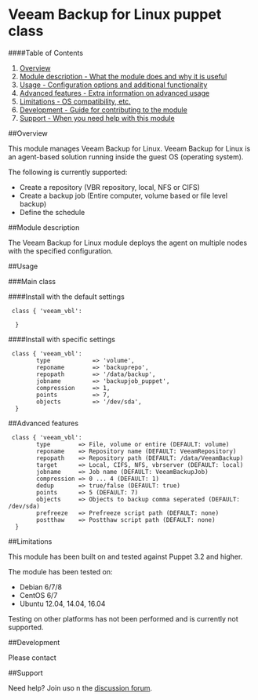 # Veeam Backup for Linux puppet class

####Table of Contents

1. [Overview](#overview)
2. [Module description - What the module does and why it is useful](#module-description)
3. [Usage - Configuration options and additional functionality](#usage)
4. [Advanced features - Extra information on advanced usage](#advanced-features)
5. [Limitations - OS compatibility, etc.](#limitations)
6. [Development - Guide for contributing to the module](#development)
7. [Support - When you need help with this module](#support)

##Overview

This module manages Veeam Backup for Linux. Veeam Backup for Linux is an agent-based solution running inside the guest OS (operating system).

The following is currently supported:
  - Create a repository (VBR repository, local, NFS or CIFS)
  - Create a backup job (Entire computer, volume based or file level backup)
  - Define the schedule
  
##Module description

The Veeam Backup for Linux module deploys the agent on multiple nodes with the specified configuration.

##Usage

###Main class

####Install with the default settings

```puppet
 class { 'veeam_vbl':
   
  }
```

####Install with specific settings

```puppet
 class { 'veeam_vbl':
        type            => 'volume',
        reponame        => 'backuprepo',
        repopath        => '/data/backup',
        jobname         => 'backupjob_puppet',
        compression     => 1,
        points          => 7,
        objects         => '/dev/sda',
  }
```

##Advanced features
```puppet
 class { 'veeam_vbl':
        type        => File, volume or entire (DEFAULT: volume)
        reponame    => Repository name (DEFAULT: VeeamRepository)
        repopath    => Repository path (DEFAULT: /data/VeeamBackup)
        target      => Local, CIFS, NFS, vbrserver (DEFAULT: local)
        jobname     => Job name (DEFAULT: VeeamBackupJob)
        compression => 0 ... 4 (DEFAULT: 1)
        dedup       => true/false (DEFAULT: true)
        points      => 5 (DEFAULT: 7)
        objects     => Objects to backup comma seperated (DEFAULT: /dev/sda)
        prefreeze   => Prefreeze script path (DEFAULT: none)
        postthaw    => Postthaw script path (DEFAULT: none)
  }
```

##Limitations

This module has been built on and tested against Puppet 3.2 and higher.

The module has been tested on:

* Debian 6/7/8
* CentOS 6/7
* Ubuntu 12.04, 14.04, 16.04

Testing on other platforms has not been performed and is currently not supported.

##Development

Please contact 

##Support

Need help? Join uso n the [discussion forum](https://forums.veeam.com/veeam-backup-for-linux-f41/).